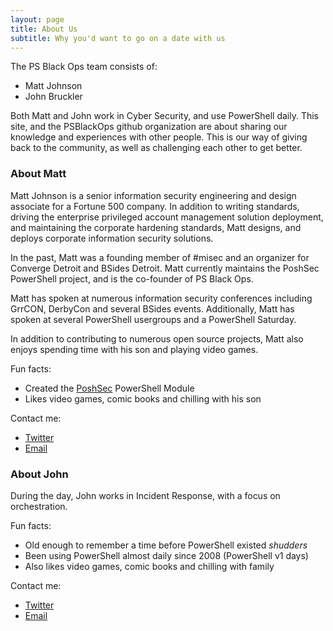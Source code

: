 ```yaml
---
layout: page
title: About Us
subtitle: Why you'd want to go on a date with us
---
```


The PS Black Ops team consists of:

* Matt Johnson
* John Bruckler

Both Matt and John work in Cyber Security, and use PowerShell daily. This site, and the PSBlackOps github
organization are about sharing our knowledge and experiences with other people. This is our way of giving 
back to the community, as well as challenging each other to get better.


### About Matt
Matt Johnson is a senior information security engineering and design associate for a Fortune 500 company. 
In addition to writing standards, driving the enterprise privileged account management solution deployment, 
and maintaining the corporate hardening standards, Matt designs, and deploys corporate information
security solutions.

In the past, Matt was a founding member of #misec and an organizer for Converge Detroit and BSides Detroit. 
Matt currently maintains the PoshSec PowerShell project,
and is the co-founder of PS Black Ops.

Matt has spoken at numerous information security conferences including GrrCON, DerbyCon and several BSides
events. Additionally, Matt has spoken at several PowerShell usergroups and a PowerShell Saturday.

In addition to contributing to numerous open source projects, Matt also enjoys spending time with his son
and playing video games.

Fun facts:
* Created the [PoshSec](https://github.com/PoshSec) PowerShell Module
* Likes video games, comic books and chilling with his son

Contact me:
* [Twitter](https://twitter.com/mwjcomputing)
* [Email](<mailto:mwjcomputing@psblackops.com>)


### About John
During the day, John works in Incident Response, with a focus on orchestration.

Fun facts:
* Old enough to remember a time before PowerShell existed _shudders_
* Been using PowerShell almost daily since 2008 (PowerShell v1 days)
* Also likes video games, comic books and chilling with family

Contact me:
* [Twitter](https://twitter.com/jpbruckler)
* [Email](<mailto:jpbruckler@psblackops.com>)

